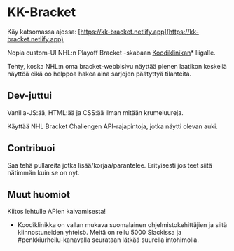# KK-Bracket

Käy katsomassa ajossa: [https://kk-bracket.netlify.app](https://kk-bracket.netlify.app)

Nopia custom-UI NHL:n Playoff Bracket -skabaan [Koodiklinikan](https://koodiklinikka.fi)\* liigalle.

Tehty, koska NHL:n oma bracket-webbisivu näyttää pienen laatikon keskellä näyttöä eikä oo helppoa hakea aina sarjojen päätyttyä tilanteita.

## Dev-juttui

Vanilla-JS:ää, HTML:ää ja CSS:ää ilman mitään krumeluureja.

Käyttää NHL Bracket Challengen API-rajapintoja, jotka näytti olevan auki.

## Contribuoi

Saa tehä pullareita jotka lisää/korjaa/parantelee. Erityisesti jos teet siitä nätimmän kuin se on nyt.

## Muut huomiot

Kiitos lehtulle APIen kaivamisesta!

- Koodiklinikka on vallan mukava suomalainen ohjelmistokehittäjien ja siitä kiinnostuneiden yhteisö. Meitä on reilu 5000 Slackissa ja #penkkiurheilu-kanavalla seurataan lätkää suurella intohimolla.

